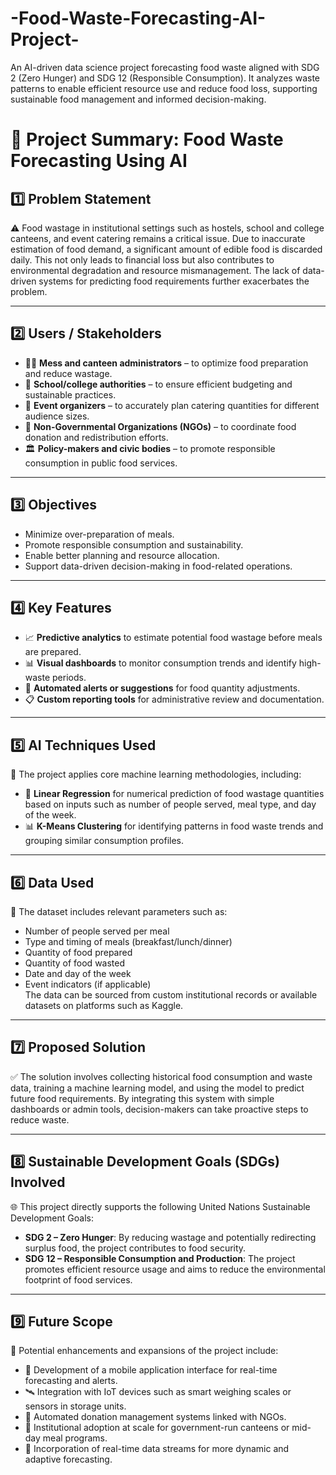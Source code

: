 # -Food-Waste-Forecasting-AI-Project-
An AI-driven data science project forecasting food waste aligned with SDG 2 (Zero Hunger) and SDG 12 (Responsible Consumption). It analyzes waste patterns to enable efficient resource use and reduce food loss, supporting sustainable food management and informed decision-making.

>

# 📘 **Project Summary: Food Waste Forecasting Using AI**

## 1️⃣ **Problem Statement**  
⚠️ Food wastage in institutional settings such as hostels, school and college canteens, and event catering remains a critical issue. Due to inaccurate estimation of food demand, a significant amount of edible food is discarded daily. This not only leads to financial loss but also contributes to environmental degradation and resource mismanagement. The lack of data-driven systems for predicting food requirements further exacerbates the problem.

---

## 2️⃣ **Users / Stakeholders**  

- 👨‍🍳 **Mess and canteen administrators** – to optimize food preparation and reduce wastage.  
- 🏫 **School/college authorities** – to ensure efficient budgeting and sustainable practices.  
- 🎉 **Event organizers** – to accurately plan catering quantities for different audience sizes.  
- 🏢 **Non-Governmental Organizations (NGOs)** – to coordinate food donation and redistribution efforts.  
- 🏛️ **Policy-makers and civic bodies** – to promote responsible consumption in public food services.

---

## 3️⃣ **Objectives**  

- Minimize over-preparation of meals.  
- Promote responsible consumption and sustainability.  
- Enable better planning and resource allocation.  
- Support data-driven decision-making in food-related operations.

---

## 4️⃣ **Key Features**  

- 📈 **Predictive analytics** to estimate potential food wastage before meals are prepared.  
- 📊 **Visual dashboards** to monitor consumption trends and identify high-waste periods.  
- 🔔 **Automated alerts or suggestions** for food quantity adjustments.  
- 📋 **Custom reporting tools** for administrative review and documentation.

---

## 5️⃣ **AI Techniques Used**  
🤖 The project applies core machine learning methodologies, including:  
- 🔢 **Linear Regression** for numerical prediction of food wastage quantities based on inputs such as number of people served, meal type, and day of the week.  
- 📊 **K-Means Clustering** for identifying patterns in food waste trends and grouping similar consumption profiles.  

---

## 6️⃣ **Data Used**  
📂 The dataset includes relevant parameters such as:  
- Number of people served per meal  
- Type and timing of meals (breakfast/lunch/dinner)  
- Quantity of food prepared  
- Quantity of food wasted  
- Date and day of the week  
- Event indicators (if applicable)  
The data can be sourced from custom institutional records or available datasets on platforms such as Kaggle.

---

## 7️⃣ **Proposed Solution**  
✅ The solution involves collecting historical food consumption and waste data, training a machine learning model, and using the model to predict future food requirements. By integrating this system with simple dashboards or admin tools, decision-makers can take proactive steps to reduce waste.

---

## 8️⃣ **Sustainable Development Goals (SDGs) Involved**  
🌐 This project directly supports the following United Nations Sustainable Development Goals:  
- **SDG 2 – Zero Hunger**: By reducing wastage and potentially redirecting surplus food, the project contributes to food security.  
- **SDG 12 – Responsible Consumption and Production**: The project promotes efficient resource usage and aims to reduce the environmental footprint of food services.

---

## 9️⃣ **Future Scope**  
🔮 Potential enhancements and expansions of the project include:  
- 📱 Development of a mobile application interface for real-time forecasting and alerts.  
- 🛰️ Integration with IoT devices such as smart weighing scales or sensors in storage units.  
- 🔄 Automated donation management systems linked with NGOs.  
- 🏢 Institutional adoption at scale for government-run canteens or mid-day meal programs.  
- 📡 Incorporation of real-time data streams for more dynamic and adaptive forecasting.

